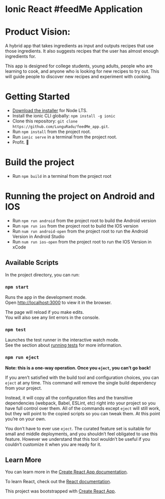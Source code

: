 # Ionic React #feedMe Application

# Product Vision:
A hybrid app that takes ingredients as input and outputs recipes that use those ingredients. It also suggests recipes that the user has almost enough ingredients for.

This app is designed for college students, young adults, people who are learning to cook, and anyone who is looking for new recipes to try out. This will guide people to discover new recipes and experiment with cooking.


# Getting Started 

* [Download the installer](https://nodejs.org/) for Node LTS.
* Install the ionic CLI globally: `npm install -g ionic`
* Clone this repository: `git clone https://github.com/LunguRadu/feedMe_app.git`.
* Run `npm install` from the project root.
* Run `ionic serve` in a terminal from the project root.
* Profit. :tada:

# Build the project

* Run `npm build` in a terminal from the project root

# Running the project on Android and IOS

* Run `npm run android` from the project root to build the Android version
* Run `npm run ios` from the project root to build the IOS version
* Run `num run android-open` from the project root to run the Android Version in Android Studio
* Run `num run ios-open` from the project root to run the IOS Version in xCode

## Available Scripts

In the project directory, you can run:

### `npm start`

Runs the app in the development mode.<br />
Open [http://localhost:3000](http://localhost:3000) to view it in the browser.

The page will reload if you make edits.<br />
You will also see any lint errors in the console.

### `npm test`

Launches the test runner in the interactive watch mode.<br />
See the section about [running tests](https://facebook.github.io/create-react-app/docs/running-tests) for more information.


### `npm run eject`

**Note: this is a one-way operation. Once you `eject`, you can’t go back!**

If you aren’t satisfied with the build tool and configuration choices, you can `eject` at any time. This command will remove the single build dependency from your project.

Instead, it will copy all the configuration files and the transitive dependencies (webpack, Babel, ESLint, etc) right into your project so you have full control over them. All of the commands except `eject` will still work, but they will point to the copied scripts so you can tweak them. At this point you’re on your own.

You don’t have to ever use `eject`. The curated feature set is suitable for small and middle deployments, and you shouldn’t feel obligated to use this feature. However we understand that this tool wouldn’t be useful if you couldn’t customize it when you are ready for it.

## Learn More

You can learn more in the [Create React App documentation](https://facebook.github.io/create-react-app/docs/getting-started).

To learn React, check out the [React documentation](https://reactjs.org/).


This project was bootstrapped with [Create React App](https://github.com/facebook/create-react-app).

